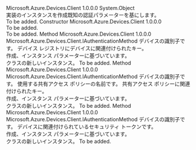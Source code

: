 <Type Name="AuthenticationMethodFactory" FullName="Microsoft.Azure.Devices.Client.AuthenticationMethodFactory">
  <TypeSignature Language="C#" Value="public sealed class AuthenticationMethodFactory" />
  <TypeSignature Language="ILAsm" Value=".class public auto ansi sealed beforefieldinit AuthenticationMethodFactory extends System.Object" />
  <TypeSignature Language="DocId" Value="T:Microsoft.Azure.Devices.Client.AuthenticationMethodFactory" />
  <TypeSignature Language="VB.NET" Value="Public NotInheritable Class AuthenticationMethodFactory" />
  <TypeSignature Language="F#" Value="type AuthenticationMethodFactory = class" />
  <AssemblyInfo>
    <AssemblyName>Microsoft.Azure.Devices.Client</AssemblyName>
    <AssemblyVersion>1.0.0.0</AssemblyVersion>
  </AssemblyInfo>
  <Base>
    <BaseTypeName>System.Object</BaseTypeName>
  </Base>
  <Interfaces />
  <Docs>
    <summary>
            実装のインスタンスを作成<see cref="T:Microsoft.Azure.Devices.Client.IAuthenticationMethod" />既知の認証パラメーターを基にします。
            </summary>
    <remarks>To be added.</remarks>
  </Docs>
  <Members>
    <Member MemberName=".ctor">
      <MemberSignature Language="C#" Value="public AuthenticationMethodFactory ();" />
      <MemberSignature Language="ILAsm" Value=".method public hidebysig specialname rtspecialname instance void .ctor() cil managed" />
      <MemberSignature Language="DocId" Value="M:Microsoft.Azure.Devices.Client.AuthenticationMethodFactory.#ctor" />
      <MemberSignature Language="VB.NET" Value="Public Sub New ()" />
      <MemberType>Constructor</MemberType>
      <AssemblyInfo>
        <AssemblyName>Microsoft.Azure.Devices.Client</AssemblyName>
        <AssemblyVersion>1.0.0.0</AssemblyVersion>
      </AssemblyInfo>
      <Parameters />
      <Docs>
        <summary>To be added.</summary>
        <remarks>To be added.</remarks>
      </Docs>
    </Member>
    <Member MemberName="CreateAuthenticationWithRegistrySymmetricKey">
      <MemberSignature Language="C#" Value="public static Microsoft.Azure.Devices.Client.IAuthenticationMethod CreateAuthenticationWithRegistrySymmetricKey (string deviceId, string key);" />
      <MemberSignature Language="ILAsm" Value=".method public static hidebysig class Microsoft.Azure.Devices.Client.IAuthenticationMethod CreateAuthenticationWithRegistrySymmetricKey(string deviceId, string key) cil managed" />
      <MemberSignature Language="DocId" Value="M:Microsoft.Azure.Devices.Client.AuthenticationMethodFactory.CreateAuthenticationWithRegistrySymmetricKey(System.String,System.String)" />
      <MemberSignature Language="VB.NET" Value="Public Shared Function CreateAuthenticationWithRegistrySymmetricKey (deviceId As String, key As String) As IAuthenticationMethod" />
      <MemberSignature Language="F#" Value="static member CreateAuthenticationWithRegistrySymmetricKey : string * string -&gt; Microsoft.Azure.Devices.Client.IAuthenticationMethod" Usage="Microsoft.Azure.Devices.Client.AuthenticationMethodFactory.CreateAuthenticationWithRegistrySymmetricKey (deviceId, key)" />
      <MemberType>Method</MemberType>
      <AssemblyInfo>
        <AssemblyName>Microsoft.Azure.Devices.Client</AssemblyName>
        <AssemblyVersion>1.0.0.0</AssemblyVersion>
      </AssemblyInfo>
      <ReturnValue>
        <ReturnType>Microsoft.Azure.Devices.Client.IAuthenticationMethod</ReturnType>
      </ReturnValue>
      <Parameters>
        <Parameter Name="deviceId" Type="System.String" />
        <Parameter Name="key" Type="System.String" />
      </Parameters>
      <Docs>
        <param name="deviceId">デバイスの識別子です。</param>
        <param name="key">デバイス レジストリにデバイスに関連付けられたキー。</param>
        <summary>
            作成、<see cref="T:Microsoft.Azure.Devices.Client.DeviceAuthenticationWithRegistrySymmetricKey" />インスタンス パラメーターに基づいています。
            </summary>
        <returns><see cref="T:Microsoft.Azure.Devices.Client.DeviceAuthenticationWithRegistrySymmetricKey" /> クラスの新しいインスタンス。</returns>
        <remarks>To be added.</remarks>
      </Docs>
    </Member>
    <Member MemberName="CreateAuthenticationWithSharedAccessPolicyKey">
      <MemberSignature Language="C#" Value="public static Microsoft.Azure.Devices.Client.IAuthenticationMethod CreateAuthenticationWithSharedAccessPolicyKey (string deviceId, string policyName, string key);" />
      <MemberSignature Language="ILAsm" Value=".method public static hidebysig class Microsoft.Azure.Devices.Client.IAuthenticationMethod CreateAuthenticationWithSharedAccessPolicyKey(string deviceId, string policyName, string key) cil managed" />
      <MemberSignature Language="DocId" Value="M:Microsoft.Azure.Devices.Client.AuthenticationMethodFactory.CreateAuthenticationWithSharedAccessPolicyKey(System.String,System.String,System.String)" />
      <MemberSignature Language="VB.NET" Value="Public Shared Function CreateAuthenticationWithSharedAccessPolicyKey (deviceId As String, policyName As String, key As String) As IAuthenticationMethod" />
      <MemberSignature Language="F#" Value="static member CreateAuthenticationWithSharedAccessPolicyKey : string * string * string -&gt; Microsoft.Azure.Devices.Client.IAuthenticationMethod" Usage="Microsoft.Azure.Devices.Client.AuthenticationMethodFactory.CreateAuthenticationWithSharedAccessPolicyKey (deviceId, policyName, key)" />
      <MemberType>Method</MemberType>
      <AssemblyInfo>
        <AssemblyName>Microsoft.Azure.Devices.Client</AssemblyName>
        <AssemblyVersion>1.0.0.0</AssemblyVersion>
      </AssemblyInfo>
      <ReturnValue>
        <ReturnType>Microsoft.Azure.Devices.Client.IAuthenticationMethod</ReturnType>
      </ReturnValue>
      <Parameters>
        <Parameter Name="deviceId" Type="System.String" />
        <Parameter Name="policyName" Type="System.String" />
        <Parameter Name="key" Type="System.String" />
      </Parameters>
      <Docs>
        <param name="deviceId">デバイスの識別子です。</param>
        <param name="policyName">使用する共有アクセス ポリシーの名前です。</param>
        <param name="key">共有アクセス ポリシーに関連付けられたキー。</param>
        <summary>
            作成、<see cref="T:Microsoft.Azure.Devices.Client.DeviceAuthenticationWithSharedAccessPolicyKey" />インスタンス パラメーターに基づいています。
            </summary>
        <returns><see cref="T:Microsoft.Azure.Devices.Client.DeviceAuthenticationWithSharedAccessPolicyKey" /> クラスの新しいインスタンス。</returns>
        <remarks>To be added.</remarks>
      </Docs>
    </Member>
    <Member MemberName="CreateAuthenticationWithToken">
      <MemberSignature Language="C#" Value="public static Microsoft.Azure.Devices.Client.IAuthenticationMethod CreateAuthenticationWithToken (string deviceId, string token);" />
      <MemberSignature Language="ILAsm" Value=".method public static hidebysig class Microsoft.Azure.Devices.Client.IAuthenticationMethod CreateAuthenticationWithToken(string deviceId, string token) cil managed" />
      <MemberSignature Language="DocId" Value="M:Microsoft.Azure.Devices.Client.AuthenticationMethodFactory.CreateAuthenticationWithToken(System.String,System.String)" />
      <MemberSignature Language="VB.NET" Value="Public Shared Function CreateAuthenticationWithToken (deviceId As String, token As String) As IAuthenticationMethod" />
      <MemberSignature Language="F#" Value="static member CreateAuthenticationWithToken : string * string -&gt; Microsoft.Azure.Devices.Client.IAuthenticationMethod" Usage="Microsoft.Azure.Devices.Client.AuthenticationMethodFactory.CreateAuthenticationWithToken (deviceId, token)" />
      <MemberType>Method</MemberType>
      <AssemblyInfo>
        <AssemblyName>Microsoft.Azure.Devices.Client</AssemblyName>
        <AssemblyVersion>1.0.0.0</AssemblyVersion>
      </AssemblyInfo>
      <ReturnValue>
        <ReturnType>Microsoft.Azure.Devices.Client.IAuthenticationMethod</ReturnType>
      </ReturnValue>
      <Parameters>
        <Parameter Name="deviceId" Type="System.String" />
        <Parameter Name="token" Type="System.String" />
      </Parameters>
      <Docs>
        <param name="deviceId">デバイスの識別子です。</param>
        <param name="token">デバイスに関連付けられているセキュリティ トークンです。</param>
        <summary>
            作成、<see cref="T:Microsoft.Azure.Devices.Client.DeviceAuthenticationWithToken" />インスタンス パラメーターに基づいています。
            </summary>
        <returns><see cref="T:Microsoft.Azure.Devices.Client.DeviceAuthenticationWithToken" /> クラスの新しいインスタンス。</returns>
        <remarks>To be added.</remarks>
      </Docs>
    </Member>
  </Members>
</Type>